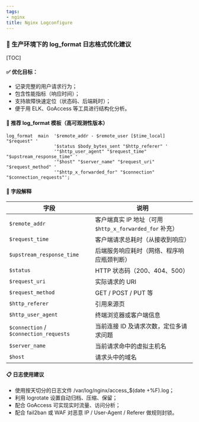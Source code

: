 ```yaml
---
tags:
- nginx
title: Nginx Logconfigure
---
```


### 📘 生产环境下的 log_format 日志格式优化建议
[TOC]
#### ✅ 优化目标：
- 记录完整的用户请求行为；
- 包含性能指标（响应时间）；
- 支持故障快速定位（状态码、后端耗时）；
- 便于用 ELK、GoAccess 等工具进行结构化分析。

#### 🧩 推荐 log_format 模板（高可观测性版本）
```nginx
log_format  main  '$remote_addr - $remote_user [$time_local] "$request" '
                  '$status $body_bytes_sent "$http_referer" '
                  '"$http_user_agent" "$request_time" "$upstream_response_time" '
                  '"$host" "$server_name" "$request_uri" "$request_method" '
                  '"$http_x_forwarded_for" "$connection" "$connection_requests"';

```

#### 📖 字段解释
| 字段                                     | 说明                                         |
| -------------------------------------- | ------------------------------------------ |
| `$remote_addr`                         | 客户端真实 IP 地址（可用 `$http_x_forwarded_for` 补充） |
| `$request_time`                        | 客户端请求总耗时（从接收到响应）                           |
| `$upstream_response_time`              | 后端服务响应耗时（网络、程序响应瓶颈判断）                      |
| `$status`                              | HTTP 状态码（200、404、500）                      |
| `$request_uri`                         | 实际请求的 URI                                  |
| `$request_method`                      | GET / POST / PUT 等                         |
| `$http_referer`                        | 引用来源页                                      |
| `$http_user_agent`                     | 终端浏览器或客户端信息                                |
| `$connection` / `$connection_requests` | 当前连接 ID 及请求次数，定位多请求问题                      |
| `$server_name`                         | 当前请求命中的虚拟主机名                               |
| `$host`                                | 请求头中的域名                                    |

#### 📋 日志使用建议
- 使用按天切分的日志文件 /var/log/nginx/access_$(date +%F).log；
- 利用 logrotate 设置自动归档、压缩、保留；
- 配合 GoAccess 可实现实时流量、访问分析；
- 配合 fail2ban 或 WAF 对恶意 IP / User-Agent / Referer 做规则封锁。